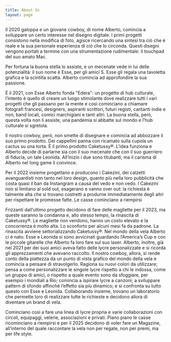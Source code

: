 ```yaml
---
title: About Us
layout: page
---
```

Il 2020 galoppa e un giovane cowboy, di nome Alberto, comincia a sviluppare un certo interesse nel disegno digitale. I primi progetti consistono nella modifica di foto, agisce ricercando una sintesi tra ciò che è reale e la sua personale esperienza di ció che lo circonda. Questi disegni vengono portati a termine con una strumentazione rudimentale: il touchpad del suo amato Mac.

Per fortuna la buona stella lo assiste, e un mecenate vede in lui delle potenzialità: il suo nome è Esse, per gli amici S. Esse gli regala una tavoletta grafica e la scintilla scatta. Alberto comincia ad approfondire la sua passione.

È il 2021, con Esse Alberto fonda "Edera": un progetto di hub culturale, l’intento è quello di creare un luogo stimolante dove realizzare tutti i vari progetti che gli passano per la mente e così cominciano a chiamare fotografi francesi, designers, aspiranti scrittori, futuri registi, cantanti indie e non, band locali, comici marchigiani e tanti altri. La buona stella, però, questa volta non li assiste, una pandemia si abbatte sul mondo e l’hub culturale si sgretola.

Il nostro cowboy, però, non smette di disegnare e comincia ad abbozzare il suo primo prodotto. Dei cappellini panna con ricamato sulla cupola un cactus su una torta. È il primo prodotto Caketussy®. L’idea funziona e Alberto decide di parlarne sia con il suo mecenate che con il suo guerriero di fiducia, un tale Leonida. All’inizio i due sono titubanti, ma il carisma di Alberto nel long game li convince.

Per il 2022 insieme progettano e producono i Cakezini, dei calzetti avanguardisti non tanto nel loro design, quanto più nella loro pubblicità che costa quasi il ban da Instangram a causa del vedo e non vedo. I Cakezini non si limitano al sold out, esagerano e vanno over out: la richiesta è talmente alta che si trovano costretti a produrne immediatamente degli altri per rispettare le promesse fatte. Le casse cominciano a riempirsi

Frizzanti dall’ultimo progetto decidono di fare delle magliette per il 2023, ma queste saranno la condanna e, allo stesso tempo, la rinascita di Caketussy®. Le magliette non vendono, hanno un costo elevato e la concorrenza è molto alta. Lo sconforto per alcuni mesi fa da padrone. La rinascita avviene settorializzando Caketussy®. Nel mondo della vela Alberto ci è nato. Esse e Leonida si sono avvicinati guardando l’America’s Cup e con le piccole gitarelle che Alberto fa loro fare sul suo laser. Alberto, inoltre, già nel 2021 per dei suoi amici aveva fatto delle lycre personalizzate e si ricorda gli apprezzamenti che avevano raccolto. Il nostro cowboy, allora, si rende conto della piattezza da un punto di vista grafico del mondo della vela e comincia a pensare di stravolgerlo. Ragiona su nuovi colori da utilizzare; pensa a come personalizzare le singole lycre rispetto a chi le indossa, come un gruppo di amici, o rispetto a quale evento sono da sfoggiare, per esempio i mondiali a Rio; comincia a ispirare lycre a canzoni; a sviluppare pattern di sfondo affinché l’effetto sia più dinamico; e si confronta su tutto questo con Esse e Leonida. Collaborando insieme, trovano un laboratorio che permette loro di realizzare tutte le richieste e decidono allora di diventare un brand di vela.

Cominciano così a fare una linea di lycre propria e varie collaborazioni con circoli, equipaggi, velerie, associazioni e privati. Piano piano le casse ricominciano a riempirsi e per il 2025 decidono di voler fare un Magazine, all’interno del quale raccontare la vela non per regate, non per premi, ma per life style.

